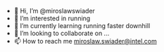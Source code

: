 - 👋 Hi, I’m @miroslawswiader
- 👀 I’m interested in running
- 🌱 I’m currently learning running faster downhill
- 💞️ I’m looking to collaborate on ...
- 📫 How to reach me miroslaw.swiader@intel.com

<!---
miroslawswiader/miroslawswiader is a ✨ special ✨ repository because its `README.md` (this file) appears on your GitHub profile.
You can click the Preview link to take a look at your changes.
--->
